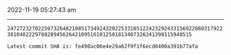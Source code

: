 2022-11-19 05:27:43 am

---

`2472723270225973264821085173492432022533185122423292433156922080317922381048222978028945626421095161012501813407326241398115948515`

`Latest commit SHA is: fe498ac06e4e29a62f9f1f6ecd0400a391b77afa `
